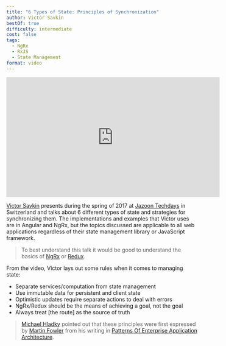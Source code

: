 ```yaml
---
title: "6 Types of State: Principles of Synchronization"
author: Victor Savkin
bestOf: true
difficulty: intermediate
cost: false
tags:
  - NgRx
  - RxJS
  - State Management
format: video
---
```

<iframe width="560" height="315" src="https://www.youtube.com/embed/brCGZ8Lk-HY" frameborder="0" allow="accelerometer; autoplay; encrypted-media; gyroscope; picture-in-picture" allowfullscreen></iframe>

[Victor Savkin](https://twitter.com/victorsavkin) presents during the spring of 2017 at [Jazoon Techdays](https://jazoon.com/history/spring2017/spring_test/index.html) in Switzerland and talks about 6 different types of state and strategies for synchronizing them. The implementations and examples that Victor uses are in Angular and NgRx, but the topics discussed are applicable to all web applications regardless of their state management library or JavaScript framework.

> To best understand this talk it would be good to understand the basics of [NgRx](https://ngrx.io/guide/store) or [Redux](https://redux.js.org/introduction/core-concepts).

From the video, Victor lays out some rules when it comes to managing state:

- Separate services/computation from state management
- Use immutable data for persistent and client state
- Optimistic updates require separate actions to deal with errors
- NgRx/Redux should be the means of achieving a goal, not the goal
- Always treat [the route] as the source of truth

> [Michael Hladky](https://twitter.com/Michael_Hladky) pointed out that these principles were first expressed by [Martin Fowler](https://twitter.com/martinfowler) from his writing in [Patterns Of Enterprise Application Architecture](https://martinfowler.com/books/eaa.html).